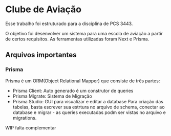 # Clube de Aviação 
Esse trabalho foi estruturado para a disciplina de PCS 3443. 

O objetivo foi desenvolver um sistema para uma escola de aviação a partir de certos requisitos. 
As ferramentas utilizadas foram Next e Prisma.

## Arquivos importantes
### Prisma
Prisma é um ORM(Object Relational Mapper) que consiste de três partes: 
* Prisma Client: Auto generado é um construtor de queries
* Prisma Migrate: Sistema de Migração
* Prisma Studio: GUI para visualizar e editar a database
Para criação das tabelas, basta escrever sua estrtura no arquivo de schema, conectar ao database e migrar - as queries executadas podm ser vistas no arquivo e migrations.

WIP falta complementar